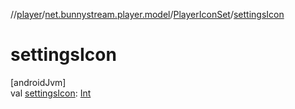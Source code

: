 //[player](../../../index.md)/[net.bunnystream.player.model](../index.md)/[PlayerIconSet](index.md)/[settingsIcon](settings-icon.md)

# settingsIcon

[androidJvm]\
val [settingsIcon](settings-icon.md): [Int](https://kotlinlang.org/api/latest/jvm/stdlib/kotlin-stdlib/kotlin/-int/index.html)
